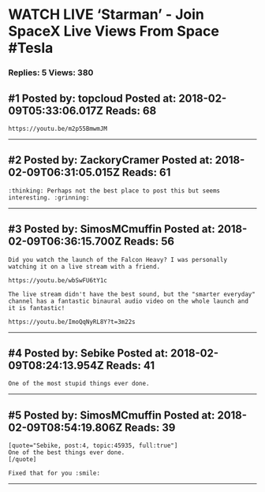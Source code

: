 # WATCH LIVE &lsquo;Starman&rsquo; - Join SpaceX Live Views From Space #Tesla

### Replies: 5 Views: 380

## \#1 Posted by: topcloud Posted at: 2018-02-09T05:33:06.017Z Reads: 68

```
https://youtu.be/m2p55BmwmJM
```

---
## \#2 Posted by: ZackoryCramer Posted at: 2018-02-09T06:31:05.015Z Reads: 61

```
:thinking: Perhaps not the best place to post this but seems interesting. :grinning:
```

---
## \#3 Posted by: SimosMCmuffin Posted at: 2018-02-09T06:36:15.700Z Reads: 56

```
Did you watch the launch of the Falcon Heavy? I was personally watching it on a live stream with a friend.

https://youtu.be/wbSwFU6tY1c

The live stream didn't have the best sound, but the "smarter everyday" channel has a fantastic binaural audio video on the whole launch and it is fantastic!

https://youtu.be/ImoQqNyRL8Y?t=3m22s
```

---
## \#4 Posted by: Sebike Posted at: 2018-02-09T08:24:13.954Z Reads: 41

```
One of the most stupid things ever done.
```

---
## \#5 Posted by: SimosMCmuffin Posted at: 2018-02-09T08:54:19.806Z Reads: 39

```
[quote="Sebike, post:4, topic:45935, full:true"]
One of the best things ever done.
[/quote]

Fixed that for you :smile:
```

---
